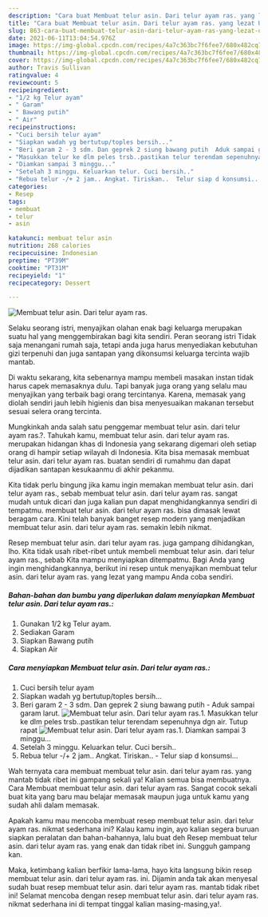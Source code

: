 ```yaml
---
description: "Cara buat Membuat telur asin. Dari telur ayam ras. yang lezat Untuk Jualan"
title: "Cara buat Membuat telur asin. Dari telur ayam ras. yang lezat Untuk Jualan"
slug: 863-cara-buat-membuat-telur-asin-dari-telur-ayam-ras-yang-lezat-untuk-jualan
date: 2021-06-11T13:04:54.976Z
image: https://img-global.cpcdn.com/recipes/4a7c363bc7f6fee7/680x482cq70/membuat-telur-asin-dari-telur-ayam-ras-foto-resep-utama.jpg
thumbnail: https://img-global.cpcdn.com/recipes/4a7c363bc7f6fee7/680x482cq70/membuat-telur-asin-dari-telur-ayam-ras-foto-resep-utama.jpg
cover: https://img-global.cpcdn.com/recipes/4a7c363bc7f6fee7/680x482cq70/membuat-telur-asin-dari-telur-ayam-ras-foto-resep-utama.jpg
author: Travis Sullivan
ratingvalue: 4
reviewcount: 5
recipeingredient:
- "1/2 kg Telur ayam"
- " Garam"
- " Bawang putih"
- " Air"
recipeinstructions:
- "Cuci bersih telur ayam"
- "Siapkan wadah yg bertutup/toples bersih..."
- "Beri garam 2 - 3 sdm. Dan geprek 2 siung bawang putih  Aduk sampai garam larut."
- "Masukkan telur ke dlm peles trsb..pastikan telur terendam sepenuhnya dgn air. Tutup rapat"
- "Diamkan sampai 3 minggu..."
- "Setelah 3 minggu. Keluarkan telur. Cuci bersih.."
- "Rebua telur -/+ 2 jam.. Angkat. Tiriskan..  Telur siap d konsumsi..."
categories:
- Resep
tags:
- membuat
- telur
- asin

katakunci: membuat telur asin 
nutrition: 268 calories
recipecuisine: Indonesian
preptime: "PT39M"
cooktime: "PT31M"
recipeyield: "1"
recipecategory: Dessert

---
```



![Membuat telur asin. Dari telur ayam ras.](https://img-global.cpcdn.com/recipes/4a7c363bc7f6fee7/680x482cq70/membuat-telur-asin-dari-telur-ayam-ras-foto-resep-utama.jpg)

Selaku seorang istri, menyajikan olahan enak bagi keluarga merupakan suatu hal yang menggembirakan bagi kita sendiri. Peran seorang istri Tidak saja menangani rumah saja, tetapi anda juga harus menyediakan kebutuhan gizi terpenuhi dan juga santapan yang dikonsumsi keluarga tercinta wajib mantab.

Di waktu  sekarang, kita sebenarnya mampu membeli masakan instan tidak harus capek memasaknya dulu. Tapi banyak juga orang yang selalu mau menyajikan yang terbaik bagi orang tercintanya. Karena, memasak yang diolah sendiri jauh lebih higienis dan bisa menyesuaikan makanan tersebut sesuai selera orang tercinta. 



Mungkinkah anda salah satu penggemar membuat telur asin. dari telur ayam ras.?. Tahukah kamu, membuat telur asin. dari telur ayam ras. merupakan hidangan khas di Indonesia yang sekarang digemari oleh setiap orang di hampir setiap wilayah di Indonesia. Kita bisa memasak membuat telur asin. dari telur ayam ras. buatan sendiri di rumahmu dan dapat dijadikan santapan kesukaanmu di akhir pekanmu.

Kita tidak perlu bingung jika kamu ingin memakan membuat telur asin. dari telur ayam ras., sebab membuat telur asin. dari telur ayam ras. sangat mudah untuk dicari dan juga kalian pun dapat menghidangkannya sendiri di tempatmu. membuat telur asin. dari telur ayam ras. bisa dimasak lewat beragam cara. Kini telah banyak banget resep modern yang menjadikan membuat telur asin. dari telur ayam ras. semakin lebih nikmat.

Resep membuat telur asin. dari telur ayam ras. juga gampang dihidangkan, lho. Kita tidak usah ribet-ribet untuk membeli membuat telur asin. dari telur ayam ras., sebab Kita mampu menyiapkan ditempatmu. Bagi Anda yang ingin menghidangkannya, berikut ini resep untuk menyajikan membuat telur asin. dari telur ayam ras. yang lezat yang mampu Anda coba sendiri.

<!--inarticleads1-->

##### Bahan-bahan dan bumbu yang diperlukan dalam menyiapkan Membuat telur asin. Dari telur ayam ras.:

1. Gunakan 1/2 kg Telur ayam.
1. Sediakan  Garam
1. Siapkan  Bawang putih
1. Siapkan  Air




<!--inarticleads2-->

##### Cara menyiapkan Membuat telur asin. Dari telur ayam ras.:

1. Cuci bersih telur ayam
1. Siapkan wadah yg bertutup/toples bersih...
1. Beri garam 2 - 3 sdm. Dan geprek 2 siung bawang putih  - Aduk sampai garam larut.
<img src="https://img-global.cpcdn.com/steps/9d67c358fa164b60/160x128cq70/membuat-telur-asin-dari-telur-ayam-ras-langkah-memasak-3-foto.jpg" alt="Membuat telur asin. Dari telur ayam ras.">1. Masukkan telur ke dlm peles trsb..pastikan telur terendam sepenuhnya dgn air. Tutup rapat
<img src="https://img-global.cpcdn.com/steps/f48cd6ca4b7668fe/160x128cq70/membuat-telur-asin-dari-telur-ayam-ras-langkah-memasak-4-foto.jpg" alt="Membuat telur asin. Dari telur ayam ras.">1. Diamkan sampai 3 minggu...
1. Setelah 3 minggu. Keluarkan telur. Cuci bersih..
1. Rebua telur -/+ 2 jam.. Angkat. Tiriskan..  - Telur siap d konsumsi...




Wah ternyata cara membuat membuat telur asin. dari telur ayam ras. yang mantab tidak ribet ini gampang sekali ya! Kalian semua bisa membuatnya. Cara Membuat membuat telur asin. dari telur ayam ras. Sangat cocok sekali buat kita yang baru mau belajar memasak maupun juga untuk kamu yang sudah ahli dalam memasak.

Apakah kamu mau mencoba membuat resep membuat telur asin. dari telur ayam ras. nikmat sederhana ini? Kalau kamu ingin, ayo kalian segera buruan siapkan peralatan dan bahan-bahannya, lalu buat deh Resep membuat telur asin. dari telur ayam ras. yang enak dan tidak ribet ini. Sungguh gampang kan. 

Maka, ketimbang kalian berfikir lama-lama, hayo kita langsung bikin resep membuat telur asin. dari telur ayam ras. ini. Dijamin anda tak akan menyesal sudah buat resep membuat telur asin. dari telur ayam ras. mantab tidak ribet ini! Selamat mencoba dengan resep membuat telur asin. dari telur ayam ras. nikmat sederhana ini di tempat tinggal kalian masing-masing,ya!.

